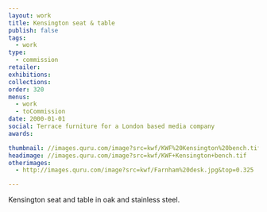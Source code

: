 ```yaml
---
layout: work
title: Kensington seat & table
publish: false
tags:
  - work
type:
  - commission
retailer:
exhibitions:
collections:
order: 320
menus:
  - work
  - toCommission
date: 2000-01-01
social: Terrace furniture for a London based media company
awards:

thumbnail: //images.quru.com/image?src=kwf/KWF%20Kensington%20bench.tif&left=0.00913&fill=auto&width=170&height=170
headimage: //images.quru.com/image?src=kwf/KWF+Kensington+bench.tif
otherimages:
  - http://images.quru.com/image?src=kwf/Farnham%20desk.jpg&top=0.325

---
```

Kensington seat and table in oak and stainless steel.
